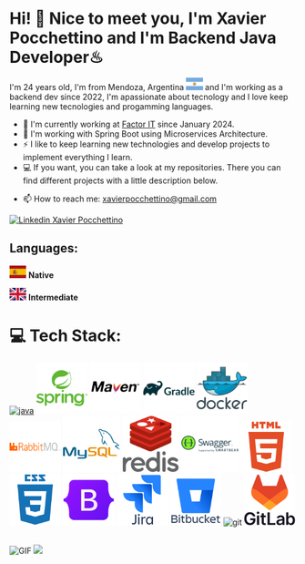 # Hi! 👋 Nice to meet you, I'm Xavier Pocchettino and I'm Backend Java Developer♨

I'm 24 years old, I'm from Mendoza, Argentina <img src="https://github.com/lipis/flag-icons/blob/main/flags/4x3/ar.svg" height="22"> and I'm working as a backend dev since 2022, I'm apassionate about tecnology and I love keep learning new tecnologies and progamming languages.  

- 🔭 I'm currently working at <a href="https://www.factorit.com.ar/" target="_blank">Factor IT</a> since January 2024.
- 🌱 I'm working with Spring Boot using Microservices Architecture.
- ⚡ I like to keep learning new technologies and develop projects to implement everything I learn.
- 💻 If you want, you can take a look at my repositories. There you can find different projects with a little description below.
<!-- - 👯 I'm looking to collaborate on ... -->
<!-- - 🤔 I'm looking for help with ... -->
<!-- - 💬 Ask me about ... -->
<!-- - 😄 Pronouns: ... -->
<!-- - ⚡ Fun fact: ... -->

- 📫 How to reach me: xavierpocchettino@gmail.com <br>
<a href="https://www.linkedin.com/in/xavier-pocchettino-529885201/">
  <img alt="Linkedin Xavier Pocchettino" src="https://img.shields.io/badge/linkedin-%230077B5.svg?style=for-the-badge&logo=linkedin&logoColor=white"/>
</a>

## Languages:
<p>
    <p> <img src="https://github.com/lipis/flag-icons/blob/main/flags/4x3/es.svg" height="22"> <strong>Native</strong> </p>
    <p> <img src="https://github.com/lipis/flag-icons/blob/main/flags/4x3/gb.svg" height="22"> <strong>Intermediate</strong> </p>
</p>

# 💻 Tech Stack:

[<img src="https://cdn.iconscout.com/icon/free/png-128/java-2038875-1720088.png" alt="java" width="90">](https://docs.oracle.com/en/java/)
[<img src="https://github.com/devicons/devicon/blob/master/icons/spring/spring-original-wordmark.svg" alt="spring" width="90">](https://spring.io/)
[<img src="https://github.com/devicons/devicon/blob/master/icons/maven/maven-original-wordmark.svg" alt="maven" width="90">](https://maven.apache.org/)
[<img src="https://github.com/devicons/devicon/blob/master/icons/gradle/gradle-original-wordmark.svg" alt="gradle" width="90">](https://gradle.com/)
[<img src="https://github.com/devicons/devicon/blob/master/icons/docker/docker-original-wordmark.svg" alt="docker" width="90">](https://www.docker.com/)
[<img src="https://github.com/devicons/devicon/blob/master/icons/rabbitmq/rabbitmq-original-wordmark.svg" alt="rabbitmq" width="90">](https://www.rabbitmq.com/docs)
[<img src="https://github.com/devicons/devicon/blob/master/icons/mysql/mysql-original-wordmark.svg" alt="mysql" width="100">](https://www.mysql.com/)
[<img src="https://github.com/devicons/devicon/blob/master/icons/redis/redis-original-wordmark.svg" alt="redis" width="100">](https://redis.io/docs/latest/)
[<img src="https://github.com/devicons/devicon/blob/master/icons/swagger/swagger-original-wordmark.svg" alt="swagger" width="100">](https://swagger.io/)
<img src="https://github.com/devicons/devicon/blob/master/icons/html5/html5-plain-wordmark.svg" alt="html5" width="90">
<img src="https://github.com/devicons/devicon/blob/master/icons/css3/css3-plain-wordmark.svg" alt="css3" width="90">
[<img src="https://github.com/devicons/devicon/blob/master/icons/bootstrap/bootstrap-original.svg" alt="bootstrap" width="90">](https://getbootstrap.com/)
<img src="https://github.com/devicons/devicon/blob/master/icons/jira/jira-original-wordmark.svg" alt="jira" width="90">
<img src="https://github.com/devicons/devicon/blob/master/icons/bitbucket/bitbucket-original-wordmark.svg" alt="bitbucket" width="90">
<img src="https://raw.githubusercontent.com/jmnote/z-icons/master/svg/git.svg" alt="git" width="90">
<img src="https://github.com/devicons/devicon/blob/master/icons/gitlab/gitlab-original-wordmark.svg" alt="gitlab" width="90">
<img src="" alt="" width="90">
<img src="" alt="" width="90">

<div style="display: inline-block";>
  <img alt="GIF" src="https://i.pinimg.com/originals/e4/26/70/e426702edf874b181aced1e2fa5c6cde.gif" width=300 height=200/>
  <img src="https://github-readme-stats.vercel.app/api/top-langs/?username=xavipocche&theme=dark&hide_border=false&include_all_commits=false&count_private=false&layout=compact"/>
</div>
